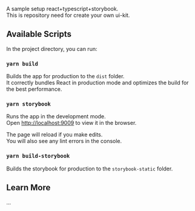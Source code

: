 A sample setup react+typescript+storybook.<br>
This is repository need for create your own ui-kit.

## Available Scripts

In the project directory, you can run:

### `yarn build`

Builds the app for production to the `dist` folder.<br>
It correctly bundles React in production mode and optimizes the build for the best performance.

### `yarn storybook`

Runs the app in the development mode.<br>
Open [http://localhost:9009](http://192.168.0.100:9009) to view it in the browser.

The page will reload if you make edits.<br>
You will also see any lint errors in the console.

### `yarn build-storybook`

Builds the storybook for production to the `storybook-static` folder.

## Learn More

...
